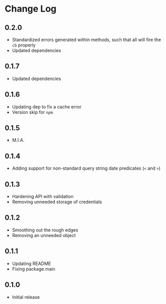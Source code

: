 # Change Log

## 0.2.0
- Standardized errors generated within methods, such that all will fire the `cb` properly
- Updated dependencies

## 0.1.7
- Updated dependencies

## 0.1.6
- Updating dep to fix a cache error
- Version skip for `npm`

## 0.1.5
- M.I.A.

## 0.1.4
- Adding support for non-standard query string date predicates (`<` and `>`)

## 0.1.3
- Hardening API with validation
- Removing unneeded storage of credentials

## 0.1.2
- Smoothing out the rough edges
- Removing an unneeded object

## 0.1.1
- Updating README
- Fixing package.main

## 0.1.0
- Initial release
